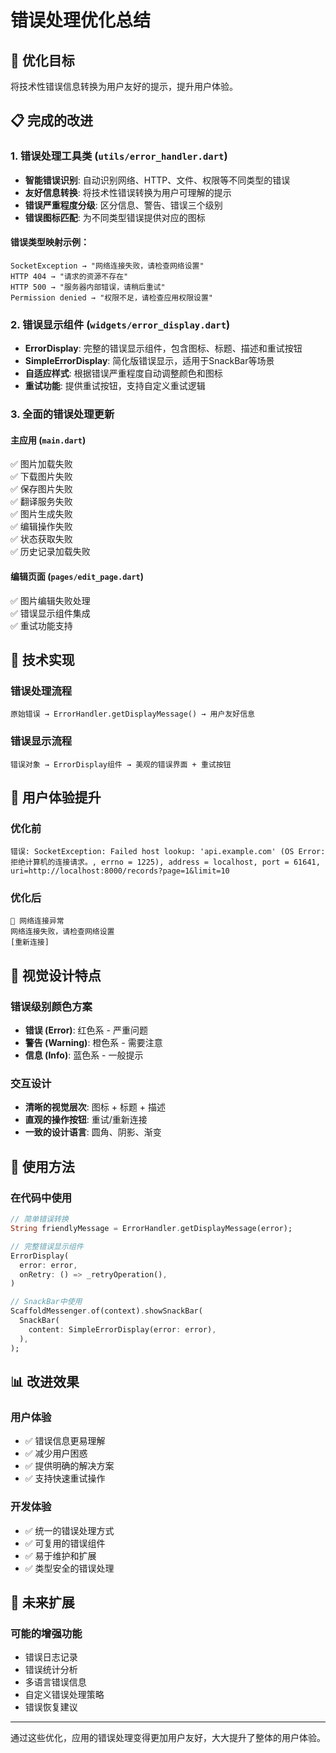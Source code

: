 # 错误处理优化总结

## 🎯 优化目标
将技术性错误信息转换为用户友好的提示，提升用户体验。

## 📋 完成的改进

### 1. 错误处理工具类 (`utils/error_handler.dart`)
- **智能错误识别**: 自动识别网络、HTTP、文件、权限等不同类型的错误
- **友好信息转换**: 将技术性错误转换为用户可理解的提示
- **错误严重程度分级**: 区分信息、警告、错误三个级别
- **错误图标匹配**: 为不同类型错误提供对应的图标

#### 错误类型映射示例：
```
SocketException → "网络连接失败，请检查网络设置"
HTTP 404 → "请求的资源不存在"
HTTP 500 → "服务器内部错误，请稍后重试"
Permission denied → "权限不足，请检查应用权限设置"
```

### 2. 错误显示组件 (`widgets/error_display.dart`)
- **ErrorDisplay**: 完整的错误显示组件，包含图标、标题、描述和重试按钮
- **SimpleErrorDisplay**: 简化版错误显示，适用于SnackBar等场景
- **自适应样式**: 根据错误严重程度自动调整颜色和图标
- **重试功能**: 提供重试按钮，支持自定义重试逻辑

### 3. 全面的错误处理更新

#### 主应用 (`main.dart`)
✅ 图片加载失败  
✅ 下载图片失败  
✅ 保存图片失败  
✅ 翻译服务失败  
✅ 图片生成失败  
✅ 编辑操作失败  
✅ 状态获取失败  
✅ 历史记录加载失败  

#### 编辑页面 (`pages/edit_page.dart`)
✅ 图片编辑失败处理  
✅ 错误显示组件集成  
✅ 重试功能支持  

## 🔧 技术实现

### 错误处理流程
```
原始错误 → ErrorHandler.getDisplayMessage() → 用户友好信息
```

### 错误显示流程
```
错误对象 → ErrorDisplay组件 → 美观的错误界面 + 重试按钮
```

## 📱 用户体验提升

### 优化前
```
错误: SocketException: Failed host lookup: 'api.example.com' (OS Error: 拒绝计算机的连接请求。, errno = 1225), address = localhost, port = 61641, uri=http://localhost:8000/records?page=1&limit=10
```

### 优化后
```
🔗 网络连接异常
网络连接失败，请检查网络设置
[重新连接]
```

## 🎨 视觉设计特点

### 错误级别颜色方案
- **错误 (Error)**: 红色系 - 严重问题
- **警告 (Warning)**: 橙色系 - 需要注意
- **信息 (Info)**: 蓝色系 - 一般提示

### 交互设计
- **清晰的视觉层次**: 图标 + 标题 + 描述
- **直观的操作按钮**: 重试/重新连接
- **一致的设计语言**: 圆角、阴影、渐变

## 🚀 使用方法

### 在代码中使用
```dart
// 简单错误转换
String friendlyMessage = ErrorHandler.getDisplayMessage(error);

// 完整错误显示组件
ErrorDisplay(
  error: error,
  onRetry: () => _retryOperation(),
)

// SnackBar中使用
ScaffoldMessenger.of(context).showSnackBar(
  SnackBar(
    content: SimpleErrorDisplay(error: error),
  ),
);
```

## 📊 改进效果

### 用户体验
- ✅ 错误信息更易理解
- ✅ 减少用户困惑
- ✅ 提供明确的解决方案
- ✅ 支持快速重试操作

### 开发体验
- ✅ 统一的错误处理方式
- ✅ 可复用的错误组件
- ✅ 易于维护和扩展
- ✅ 类型安全的错误处理

## 🔮 未来扩展

### 可能的增强功能
- 错误日志记录
- 错误统计分析
- 多语言错误信息
- 自定义错误处理策略
- 错误恢复建议

---

通过这些优化，应用的错误处理变得更加用户友好，大大提升了整体的用户体验。